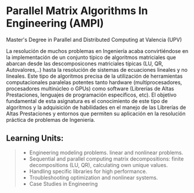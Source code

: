 Parallel Matrix Algorithms In Engineering (AMPI)
===================
Master's Degree in Parallel and Distributed Computing at Valencia (UPV)

La resolución de muchos problemas en Ingeniería acaba convirtiéndose en la implementación de un conjunto típico de algoritmos matriciales que abarcan desde las descomposicones matriciales típicas (LU, QR, Autovalores,..) hasta la resolución de sistemas de ecuaciones lineales y no lineales. Este tipo de algoritmos precisa de la utilización de herramientas computacionales paralelas potentes tanto hardware (multiprocesadores, procesadores multinúcleo o GPUs) como software (Librerías de Altas Prestaciones, lenguajes de programación específicos, etc). El objetivo fundamental de esta asignatura es el conocimiento de este tipo de algoritmos y la adquisición de habilidades en el manejo de las Librerías de Altas Prestaciones y entornos que permiten su aplicación en la resolución práctica de problemas de Ingeniería. 


Learning Units:
-------------
> - Engineering modeling problems. linear and nonlinear problems.
> - Sequential and parallel computing matrix decompositions: finite decompositions (LU, QR), calculating own unique values.
> - Handling specific libraries for high performance.
> - Troubleshooting optimization and nonlinear systems.
> - Case Studies in Engineering
